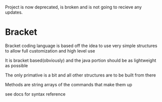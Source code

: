Project is now deprecated, is broken and is not going to recieve any updates.
# Bracket
Bracket coding language is based off the idea to use very simple structures to allow full customization and high level use

It is bracket based(obviously) and the java portion should be as lightweight as possible

The only primative is a bit and all other structures are to be built from there

Methods are string arrays of the commands that make them up

see docs for syntax reference
